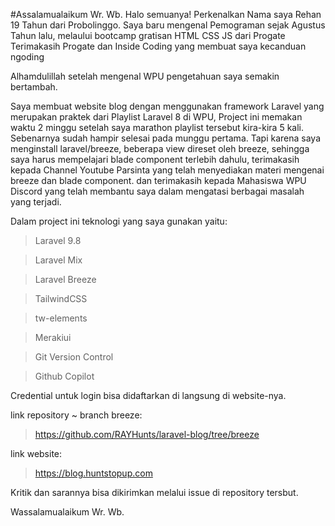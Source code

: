 #Assalamualaikum Wr. Wb.
Halo semuanya!
Perkenalkan Nama saya Rehan 19 Tahun dari Probolinggo.
Saya baru mengenal Pemograman sejak Agustus Tahun lalu, melaului bootcamp gratisan HTML CSS JS dari Progate
Terimakasih Progate dan Inside Coding yang membuat saya kecanduan ngoding

Alhamdulillah setelah mengenal WPU pengetahuan saya semakin bertambah.

Saya membuat website blog dengan menggunakan framework Laravel yang merupakan praktek dari Playlist Laravel 8 di WPU,
Project ini memakan waktu 2 minggu setelah saya marathon playlist tersebut kira-kira 5 kali. Sebenarnya sudah hampir selesai pada munggu pertama. Tapi karena saya menginstall laravel/breeze, beberapa view direset oleh breeze, sehingga saya harus mempelajari blade component terlebih dahulu, terimakasih kepada Channel Youtube Parsinta yang telah menyediakan materi mengenai breeze dan blade component. dan terimakasih kepada Mahasiswa WPU Discord yang telah membantu saya dalam mengatasi berbagai masalah yang terjadi.

Dalam project ini teknologi yang saya gunakan yaitu:

> Laravel 9.8

> Laravel Mix

> Laravel Breeze

> TailwindCSS

> tw-elements

> Merakiui

> Git Version Control

> Github Copilot

Credential untuk login bisa didaftarkan di langsung di website-nya.

link repository ~ branch breeze:

> https://github.com/RAYHunts/laravel-blog/tree/breeze

link website:

> https://blog.huntstopup.com

Kritik dan sarannya bisa dikirimkan melalui issue di repository tersbut.

Wassalamualaikum Wr. Wb.
